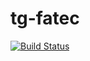 # tg-fatec

[![Build Status](https://semaphoreci.com/api/v1/lucasrcdias/tg-fatec/branches/master/badge.svg)](https://semaphoreci.com/lucasrcdias/tg-fatec)
